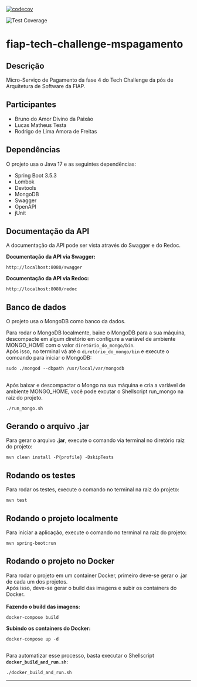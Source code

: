[![codecov](https://codecov.io/gh/RodrigoAmora/fiap-tech-challenge-mspagamento/branch/main/graph/badge.svg?token=f6823cab-fa7c-4d1b-9216-2c83c01de7c9)](https://codecov.io/gh/RodrigoAmora/fiap-tech-challenge-mspagamento)
<br>

![Test Coverage](https://github.com/RodrigoAmora/fiap-tech-challenge-mspagamento/actions/workflows/test-coverage.yml/badge.svg)

# fiap-tech-challenge-mspagamento
Descrição
---------
Micro-Serviço de Pagamento da fase 4 do Tech Challenge da pós de Arquitetura de Software da FIAP.

Participantes
-------------
* Bruno do Amor Divino da Paixão
* Lucas Matheus Testa
* Rodrigo de Lima Amora de Freitas

Dependências
------------
O projeto usa o Java 17 e as seguintes dependências:

* Spring Boot 3.5.3
* Lombok
* Devtools
* MongoDB
* Swagger
* OpenAPI
* jUnit

Documentação da API
-------------------
A documentação da API pode ser vista através do Swagger e do Redoc.<br>

<b>Documentação da API via Swagger:</b>
```shell script
http://localhost:8080/swagger
```

<b>Documentação da API via Redoc:</b>
```shell script
http://localhost:8080/redoc
```

Banco de dados
--------------
O projeto usa o MongoDB como banco da dados.

Para rodar o MongoDB localmente, baixe o MongoDB para a sua máquina, descompacte em algum diretório em configure a variável de ambiente MONGO_HOME com o valor `diretório_do_mongo/bin`. <br>
Após isso, no terminal vá até o `diretório_do_mongo/bin` e execute o comoando para iniciar o MongoDB:
```shell script
sudo ./mongod --dbpath /usr/local/var/mongodb
```

##
Após baixar e descompactar o Mongo na sua máquina e cria a variável de ambiente MONGO_HOME, você pode excutar o Shellscript run_mongo na raiz do projeto.
```shell script
./run_mongo.sh
```

Gerando o arquivo .jar
----------------------
Para gerar o arquivo <b>.jar</b>, execute o comando via terminal no diretório raiz do projeto:
```shell script
mvn clean install -P{profile} -DskipTests
```

Rodando os testes
-----------------
Para rodar os testes, execute o comando no terminal na raiz do projeto:
```shell script
mvn test
```

Rodando o projeto localmente
----------------------------
Para iniciar a aplicação, execute o comando no terminal na raiz do projeto:

```shell script
mvn spring-boot:run
```

Rodando o projeto no Docker
---------------------------
Para rodar o projeto em um container Docker, primeiro deve-se gerar o .jar de cada um dos projetos.<br>
Após isso, deve-se gerar o build das imagens e subir os containers do Docker.<br><br>
<b>Fazendo o build das imagens:</b>
```shell script
docker-compose build
```

<b>Subindo os containers do Docker:</b>
```shell script
docker-compose up -d
```

##
Para automatizar esse processo, basta executar o Shellscript <b>`docker_build_and_run.sh`</b>:
```shell script
./docker_build_and_run.sh
```

<hr>

